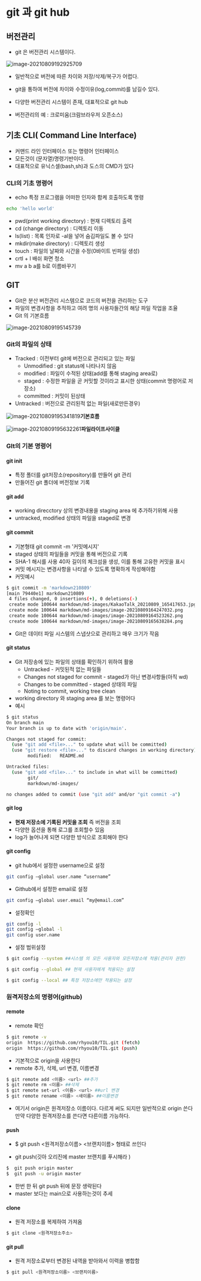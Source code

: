 

# git 과 git hub

## 버전관리

- git 은 버전관리 시스템이다.

![image-20210809192925709](md-images/image-20210809192925709.png)

- 일반적으로 버전에 따른 차이와 저장/삭제/복구가 어렵다.

- git을 통하여 버전에 차이와 수정이유(log,commit)를 남길수 있다.

- 다양한 버전관리 시스템이 존재, 대표적으로 git hub

- 버전관리의 예 : 크로미움(크람브라우저 오픈소스)

  

## 기초 CLI( Command Line Interface)

- 커맨드 라인 인터페이스 또는 명령어 인터페이스
- 모든것이 (문자열)명령기반이다.
- 대표적으로 유닉스셀(bash,sh)과 도스의 CMD가 있다

### CLI의 기초 명령어

- echo 특정 프로그램을 어떠한 인자와 함케 호출하도록 명령

~~~bash
echo 'hello world'
~~~

- pwd(print working directory) : 현재 디렉토리 출력
- cd (change directory) : 디렉토리 이동
- ls(list) : 목록 인자로 -al을 넣어 숨김파일도 볼 수 있다
- mkdir(make directory) : 디렉토리 생성
- touch : 파일의 날짜와 시간을 수정(0바이트 빈파일 생성)
- crtl + l 배쉬 화면 청소
- mv a b a를 b로 이름바꾸기



## GIT

- Git은 분산 버전관리 시스템으로 코드의 버전을 관리하는 도구
- 파일의 변경사항을 추적하고 여려 명의 사용자들간의 해당 파일 작업을 조율
- Git 의 기본흐름

![image-20210809195145739](md-images/image-20210809195145739.png)

### Git의 파일의 상태

- Tracked : 이전부터 git에 버전으로 관리되고 있는 파일
  - Unmodified : git status에 나타나지 않음
  - modified : 파일이 수적된 상태(add를 통해 staging area로)
  - staged : 수정한 파일을 곧 커밋할 것이라고 표시한 상태(commit  명령어로 저장소)
  - committed : 커밋이 된상태
- Untracked : 버전으로 관리된적 없는 파일(새로만든경우)

![image-20210809195341819](md-images/image-20210809195341819.png)**기본흐름**



![image-20210809195632261](md-images/image-20210809195632261.png)**파일라이프사이클**



### GIt의 기본 명령어

#### git init

- 특정 폴더를 git저장소(repository)를 만들어 git 관리
- 만들어진 git 폴더에 버전정보 기록



#### git add <file>

- working direcctory 상의 변경내용을 staging area 에 추가하기위해 사용
- untracked, modified 상태의 파일을 staged로 변경



#### git commit

- 기본형태 git commit -m '커밋메시지'
- staged 상태의 파일들을 커밋을 통해 버전으로 기록
- SHA-1 해시를 사용 40자 길이의 체크섬을 생성, 이를 통해 고유한 커밋을 표시
- 커밋 메시지는 변경사항을 나타낼 수 있도록 명확하게 작성해야함
- 커밋예시

```bash
$ git commit -m 'markdown210809'
[main 79440e1] markdown210809
 4 files changed, 0 insertions(+), 0 deletions(-)
 create mode 100644 markdown/md-images/KakaoTalk_20210809_165417653.jpg
 create mode 100644 markdown/md-images/image-20210809164247032.png
 create mode 100644 markdown/md-images/image-20210809164523262.png
 create mode 100644 markdown/md-images/image-20210809165638284.png
```

- Git은 데이터 파일 시스템의 스냅샷으로 관리하고 매우 크기가 작음



#### git status

- Git 저장송에 있는 파일의 상태를 확인하기 위하여 활용
  - Untracked - 커밋된적 없는 파일들
  - Changes not staged for commit - staged가 아닌 변경사항들(아직 wd)
  - Changes to be committed - staged 상태의 파일
  - Noting to commit, working tree clean 
- working directory 와 staging area 를 보는 명령어다
- 예시

```bash
$ git status
On branch main
Your branch is up to date with 'origin/main'.

Changes not staged for commit:
  (use "git add <file>..." to update what will be committed)
  (use "git restore <file>..." to discard changes in working directory)
        modified:   README.md

Untracked files:
  (use "git add <file>..." to include in what will be committed)
        git/
        markdown/md-images/

no changes added to commit (use "git add" and/or "git commit -a")
```



#### git log

- **현재 저장소에 기록된 커밋을 조회** 즉 버전을 조회
- 다양한 옵션을 통해 로그를 조회할수 있음
- log가 늘어나게 되면 다양한 방식으로 조회해야 한다



#### git config

- git hub에서 설정한 username으로 설정

~~~bash
git config —global user.name “username” 
~~~



- Github에서 설정한 email로 설정

```bash
git config —global user.email “my@email.com”
```



- 설정확인

~~~bash
git config -l
git config —global -l
git config user.name
~~~



- 설정 범위설정

```bash
$ git config --system ##시스템 의 모든 사용자와 모든저장소에 적용(관리자 권한)

$ git config --global ## 현재 사용자에게 적용되는 설정

$ git config --local ## 특정 저장소에만 적용되는 설정
```



### 원격저장소의 명령어(github)

#### remote

- remote 확인

```bash
$ git remote -v
origin  https://github.com/rhyou10/TIL.git (fetch)
origin  https://github.com/rhyou10/TIL.git (push)
```

- 기본적으로 origin을 사용한다
- remote 추가, 삭제, url 변경, 이름변경

```bash
$ git remote add <이름> <url> ##추가
$ git remote rm <이름> ##삭제
$ git remote set-url <이름> <url> ##url 변경
$ git remote rename <이름> <새이름> ##이름변경
```

- 여기서 origin은 원격저장소 이름이다. 다르게 써도 되지만 일반적으로 origin 쓴다 만약 다양한 원격저장소를 쓴다면 다른이름 가능하다.



#### push

- $ git push <원격저장소이름> <브랜치이름> 형태로 쓰인다

- git push(깃아 오리진에 master 브랜치를 푸시해라 )

```bash
$  git push origin master
$  git push -u origin master
```

- 한번 한 뒤 git push 뒤에 문장 생략된다
- master 보다는 main으로 사용하는것이 추세



####  clone

- 원격 저장소를 복제하여 가져옴

```bash
$ git clone <원격저장소주소>
```



#### git pull

- 원격 저장소로부터 변경된 내역을 받아와서 이력을 병합함

```bash
$ git pull <원격저장소이름> <브랜치이름>
```



